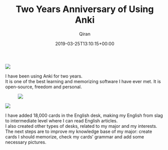 ﻿---
title: Two Years Anniversary of Using Anki
author: Qiran
type: post
date: 2019-03-25T13:10:15+00:00
aliases: ["/two-years-anniversary-of-using-anki/"]
boomdevs_metabox:
  - 's:41:"a:1:{s:19:"disable_auto_insert";s:1:"0";}";'
categories:
  - Anki
  - Habit

---
![](/uploads/2019/03/Anki.png)

I have been using Anki for two years.  
It is one of the best learning and memorizing software I have ever met. It is open-source, freedom and personal.  
<figure class="wp-block-image">

![](/uploads/2019/03/DeepinScreenshot_select-area_20190325204406.png) </figure>![](/uploads/2019/03/DeepinScreenshot_select-area_20190325204509.png)

I have added 18,000 cards in the English desk, making my English from slag to intermediate level where I can read English articles.  
I also created other types of desks, related to my major and my interests.  
The next steps are to improve my knowledge base of my major: create cards I should memorize, check my cards&#8217; grammar and add some necessary pictures.

